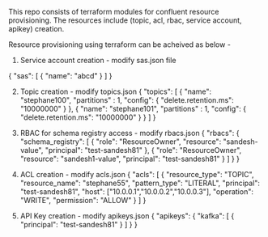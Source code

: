 This repo consists of terraform modules for confluent resource provisioning. The resources include (topic, acl, rbac, service account, apikey) creation. 

Resource provisioning using terraform can be acheived as below - 

1. Service account creation - modify sas.json file 

{
    "sas": [
       {
         "name": "abcd"
       }
    ]
  }

2. Topic creation - modify topics.json
{
    "topics": [
      {
        "name": "stephane100",
        "partitions" : 1,
        "config": {
          "delete.retention.ms": "10000000"
        }
      },
      {
        "name": "stephane101",
        "partitions" : 1,
        "config": {
          "delete.retention.ms": "10000000"
        }
      }
    ]
  }

3. RBAC for schema registry access - modify rbacs.json
{
    "rbacs": {
      "schema_registry": [
        {
          "role": "ResourceOwner",
          "resource": "sandesh-value",
          "principal": "test-sandesh81"
        },
        {
            "role": "ResourceOwner",
            "resource": "sandesh1-value",
            "principal": "test-sandesh81"
          }
      ]
    }
  }

4. ACL creation - modify acls.json
{
    "acls": [
      {
        "resource_type": "TOPIC",
        "resource_name": "stephane55",
        "pattern_type": "LITERAL",
        "principal": "test-sandesh81",
        "host": ["10.0.0.1","10.0.0.2","10.0.0.3"],
        "operation": "WRITE",
        "permission": "ALLOW"
      }
   ]
}

5. API Key creation - modify apikeys.json
{
    "apikeys": {
       "kafka": [
        {
            "principal": "test-sandesh81"
        }
       ]
    }
}

